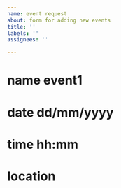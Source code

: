 ```yaml
---
name: event request
about: form for adding new events
title: ''
labels: ''
assignees: ''

---
```


# name event1
 # date dd/mm/yyyy
 # time hh:mm
 # location
